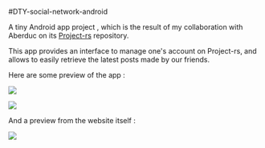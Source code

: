 #DTY-social-network-android

A tiny Android app project , which is the result of my collaboration with Aberduc on its [Project-rs](https://github.com/Aberduc/project-RS) repository.

This app provides an interface to manage one's account on Project-rs, and allows to easily retrieve the latest posts made by our friends.

Here are some preview of the app :

<a href="http://www.hostingpics.net/viewer.php?id=386999Screenshot20160307191721.png"><img src="http://img4.hostingpics.net/pics/386999Screenshot20160307191721.png" /></a>

<a href="http://www.hostingpics.net/viewer.php?id=386999Screenshot20160307191721.png"><img src="http://img4.hostingpics.net/pics/655684Screenshot20160307191700.png"/></a>

And a preview from the website itself :

<a href="#"><img src="http://img4.hostingpics.net/pics/141684projectrs.png"/></a>
